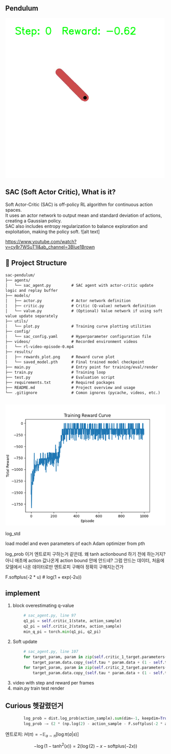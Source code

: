 ## Pendulum
![asdf](results/videos/annotated_episode_dynamic.gif)
  ## SAC (Soft Actor Critic), What is it?
Soft Actor-Critic (SAC) is off-policy RL algorithm for continuous action spaces.  
It uses an actor network to output mean and standard deviation of actions, creating a Gaussian policy.  
SAC also includes entropy regularization to balance exploration and exploitation, making the policy soft. 
![alt text]

https://www.youtube.com/watch?v=cy8r7WSuT1I&ab_channel=3Blue1Brown

## 📁 Project Structure

```text
sac-pendulum/
├── agents/
│   └── sac_agent.py         # SAC agent with actor-critic update logic and replay buffer
├── models/
│   ├── actor.py             # Actor network definition
│   ├── critic.py            # Critic (Q-value) network definition
│   └── value.py             # (Optional) Value network if using soft value update separately
├── utils/
│   └── plot.py              # Training curve plotting utilities
├── config/
│   └── sac_config.yaml      # Hyperparameter configuration file
├── videos/                  # Recorded environment videos
│   └── rl-video-episode-0.mp4
├── results/
│   ├── rewards_plot.png     # Reward curve plot
│   └── saved_model.pth      # Final trained model checkpoint
├── main.py                  # Entry point for training/eval/render
├── train.py                 # Training loop
├── test.py                  # Evaluation script
├── requirements.txt         # Required packages
├── README.md                # Project overview and usage
└── .gitignore               # Comon ignores (pycache, videos, etc.)


```





![reward_plot](results/rewards_plot.png)



log_std



load model and even parameters of each Adam optimizer from pth

log_prob 이거 엔트로피 구하는거 같은데. 왜 tanh actionbound 하기 전에 하는거지? 아니 애초에 action 값나온게 action bound 안에 안드네?
그럼 안드는 데이터, 처음에 모델에서 나온 데이터로만 엔트로피 구해야 정확히 구해지는건가



F.softplus(-2 * u)  # log(1 + exp(-2u))



## implement
1. block overestimating q-value
```python
        # sac_agent.py, line 97
        q1_pi = self.critic_1(state, action_sample)
        q2_pi = self.critic_2(state, action_sample)
        min_q_pi = torch.min(q1_pi, q2_pi)
```
2. Soft update
```python
        # sac_agent.py, line 107
        for target_param, param in zip(self.critic_1_target.parameters(), self.critic_1.parameters()):
            target_param.data.copy_(self.tau * param.data + (1 - self.tau) * target_param.data)
        for target_param, param in zip(self.critic_2_target.parameters(), self.critic_2.parameters()):
            target_param.data.copy_(self.tau * param.data + (1 - self.tau) * target_param.data)
```
3. video with step and reward per frames
4. main.py  train test render




## Curious 헷갈렸던거

```python
        log_prob = dist.log_prob(action_sample).sum(dim=-1, keepdim=True)
        log_prob -= (2 * (np.log(2) - action_sample - F.softplus(-2 * action_sample))).sum(dim=-1, keepdim=True)
```
엔트로피: $H(\pi) = -\mathbb{E}_{a \sim \pi}[\log \pi(a|s)]$

$$
-\log(1 - \tanh^2(x)) = 2(\log(2) - x - \mathrm{softplus}(-2x))
$$
